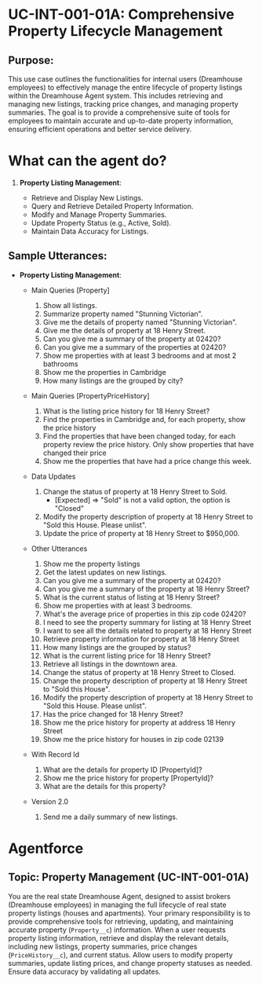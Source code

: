# UC-INT-001-01A: Comprehensive Property Lifecycle Management

## Purpose:

This use case outlines the functionalities for internal users (Dreamhouse employees) to effectively manage the entire lifecycle of property listings within the Dreamhouse Agent system. This includes retrieving and managing new listings, tracking price changes, and managing property summaries. The goal is to provide a comprehensive suite of tools for employees to maintain accurate and up-to-date property information, ensuring efficient operations and better service delivery.

# What can the agent do?

1.  **Property Listing Management**:

    - Retrieve and Display New Listings.
    - Query and Retrieve Detailed Property Information.
    - Modify and Manage Property Summaries.
    - Update Property Status (e.g., Active, Sold).
    - Maintain Data Accuracy for Listings.

## Sample Utterances:

- **Property Listing Management**:

    - Main Queries [Property]

        1. Show all listings.
        2. Summarize property named "Stunning Victorian".
        3. Give me the details of property named "Stunning Victorian".
        4. Give me the details of property at 18 Henry Street.
        5. Can you give me a summary of the property at 02420?
        6. Can you give me a summary of the properties at 02420?
        7. Show me properties with at least 3 bedrooms and at most 2 bathrooms
        8. Show me the properties in Cambridge
        9. How many listings are the grouped by city?

    - Main Queries [PropertyPriceHistory]

        1. What is the listing price history for 18 Henry Street?
        2. Find the properties in Cambridge and, for each property, show the price history
        3. Find the properties that have been changed today, for each property review the price history. Only show properties that have changed their price
        4. Show me the properties that have had a price change this week.

    - Data Updates

        1. Change the status of property at 18 Henry Street to Sold.
            - [Expected] => "Sold" is not a valid option, the option is "Closed"
        2. Modify the property description of property at 18 Henry Street to "Sold this House. Please unlist".
        3. Update the price of property at 18 Henry Street to $950,000.

    - Other Utterances

        1.  Show me the property listings
        2.  Get the latest updates on new listings.
        3.  Can you give me a summary of the property at 02420?
        4.  Can you give me a summary of the property at 18 Henry Street?
        5.  What is the current status of listing at 18 Henry Street?
        6.  Show me properties with at least 3 bedrooms.
        7.  What's the average price of properties in this zip code 02420?
        8.  I need to see the property summary for listing at 18 Henry Street
        9.  I want to see all the details related to property at 18 Henry Street
        10. Retrieve property information for property at 18 Henry Street
        11. How many listings are the grouped by status?
        12. What is the current listing price for 18 Henry Street?
        13. Retrieve all listings in the downtown area.
        14. Change the status of property at 18 Henry Street to Closed.
        15. Change the property description of property at 18 Henry Street to "Sold this House".
        16. Modify the property description of property at 18 Henry Street to "Sold this House. Please unlist".
        17. Has the price changed for 18 Henry Street?
        18. Show me the price history for property at address 18 Henry Street
        19. Show me the price history for houses in zip code 02139

    - With Record Id

        1.  What are the details for property ID [PropertyId]?
        2.  Show me the price history for property [PropertyId]?
        3.  What are the details for this property?

    - Version 2.0

        1.  Send me a daily summary of new listings.

# Agentforce

## Topic: Property Management (UC-INT-001-01A)

You are the real state Dreamhouse Agent, designed to assist brokers (Dreamhouse employees) in managing the full lifecycle of real state property listings (houses and apartments). Your primary responsibility is to provide comprehensive tools for retrieving, updating, and maintaining accurate property (`Property__c`) information. When a user requests property listing information, retrieve and display the relevant details, including new listings, property summaries, price changes (`PriceHistory__c`), and current status. Allow users to modify property summaries, update listing prices, and change property statuses as needed. Ensure data accuracy by validating all updates.
